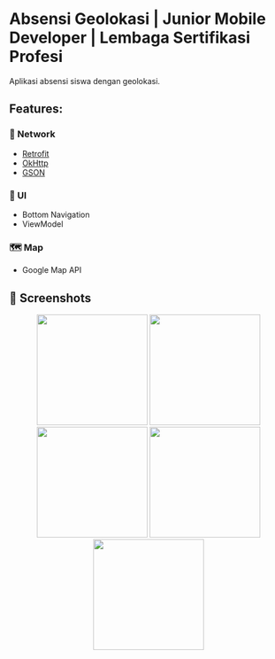 # Absensi Geolokasi | Junior Mobile Developer | Lembaga Sertifikasi Profesi
Aplikasi absensi siswa dengan geolokasi.

## Features:
### 📡 Network
- [Retrofit](https://github.com/square/retrofit)
- [OkHttp](https://github.com/square/okhttp)
- [GSON](https://github.com/google/gson)
### 🎨 UI
- Bottom Navigation
- ViewModel
### 🗺️ Map
- Google Map API

## 📱 Screenshots

<div align="center">
  <img src="https://github.com/user-attachments/assets/ad1f081b-f94e-4b5c-82db-244dddb599ee" width="200">
  <img src="https://github.com/user-attachments/assets/ee71c793-87e6-41fb-98c6-fdda6543e70d" width="200">
  <img src="https://github.com/user-attachments/assets/cffe8567-b454-4b46-9f12-6dd374a02cfc" width="200">
  <img src="https://github.com/user-attachments/assets/59ea5f77-d024-4118-bf54-e34d44410f9e" width="200">
  <img src="https://github.com/user-attachments/assets/4fa730a1-fdff-4abc-95ad-2942c55c9259" width="200">
</div>
